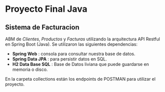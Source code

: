 # Proyecto Final Java

## Sistema de Facturacion
ABM de *Clientes*, *Productos* y *Facturas* utilizando la arquitectura API Restful en Spring Boot (Java).
Se utilizaron las siguientes dependencias:
- **Spring Web** : consola para consultar nuestra base de datos.
- **Spring Data JPA** : para persistir datos en SQL.
- **H2 Data Base SQL** : Base de Datos liviana que puede guardarse en memoria o disco.

En la carpeta collections están los endpoints de POSTMAN para utilizar el proyecto.
